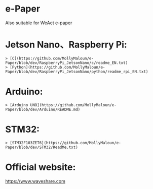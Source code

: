 ﻿
# e-Paper  
Also suitable for WeAct e-paper


# Jetson Nano、Raspberry Pi:
    > [C](https://github.com/MollyMaloun/e-Paper/blob/dev/RaspberryPi_JetsonNano/c/readme_EN.txt)
    > [Python](https://github.com/MollyMaloun/e-Paper/blob/dev/RaspberryPi_JetsonNano/python/readme_rpi_EN.txt)
# Arduino:  
    > [Arduino UNO](https://github.com/MollyMaloun/e-Paper/blob/dev/Arduino/README.md)  
# STM32:  
    > [STM32F103ZET6](https://github.com/MollyMaloun/e-Paper/blob/dev/STM32/ReadMe.txt) 
    
# Official website:   
https://www.waveshare.com



